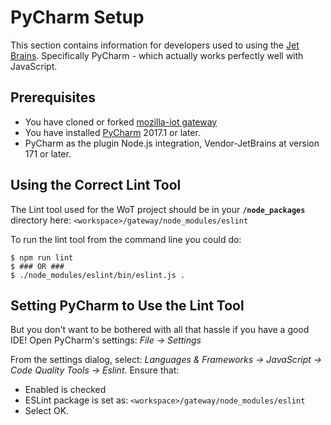# PyCharm Setup

This section contains information for developers used to using the [Jet Brains](https://www.jetbrains.com/). Specifically PyCharm - which actually works perfectly well with JavaScript. 

## Prerequisites

* You have cloned or forked [mozilla-iot gateway](https://github.com/mozilla-iot/gateway)
* You have installed [PyCharm](https://www.jetbrains.com/pycharm/?fromMenu) 2017.1 or later.
* PyCharm as the plugin Node.js integration, Vendor-JetBrains at version 171 or later.

## Using the Correct Lint Tool

The Lint tool used for the WoT project should be in your **`/node_packages`** directory here: `<workspace>/gateway/node_modules/eslint`

To run the lint tool from the command line you could do:
```shell
$ npm run lint
$ ### OR ###
$ ./node_modules/eslint/bin/eslint.js .
```

## Setting PyCharm to Use the Lint Tool

But you don't want to be bothered with all that hassle if you have a good IDE! Open PyCharm's settings: _File -> Settings_

From the settings dialog, select: _Languages & Frameworks -> JavaScript -> Code Quality Tools -> Eslint_. Ensure that:
* Enabled is checked
* ESLint package is set as: `<workspace>/gateway/node_modules/eslint`
* Select OK.